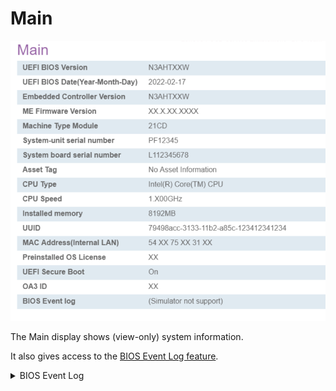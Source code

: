 # Main #

![](./img/main.png)

The Main display shows (view-only) system information.

It also gives access to the [BIOS Event Log feature](http://localhost:3000/#/bios/bios_logging).

<details><summary>BIOS Event Log</summary>

The BIOS Event Log tracks BIOS configuration and boot events. These provide insight into the health of a device.

<!-- Options:

1.  **Disabled** - Default.
2.  Enabled.

| WMI Setting name | Values | SVP or SMP Req'd | AMD/Intel |
|:---|:---|:---|:---|
| setting_name | setting_values | yes_no | both |
 -->
</details>
